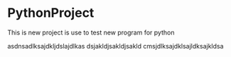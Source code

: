 # PythonProject
This is new project is use to test new program for python

asdnsadlksajdkljdslajdlkas
dsjakldjsakldjsakld
cmsjdlksajdklsajldksajkldsa
